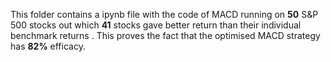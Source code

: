 This folder contains a ipynb file with the code of MACD running on **50** S&P 500 stocks out which **41** stocks gave better return than their individual benchmark returns . This proves the fact that the optimised MACD strategy has **82%** efficacy.
